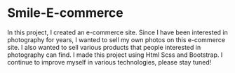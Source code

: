 # Smile-E-commerce
In this project, I created an e-commerce site. Since I have been interested in photography for years, I wanted to sell my own photos on this e-commerce site. I also wanted to sell various products that people interested in photography can find. 
I made this project using Html Scss and Bootstrap. I continue to improve myself in various technologies, please stay tuned!

